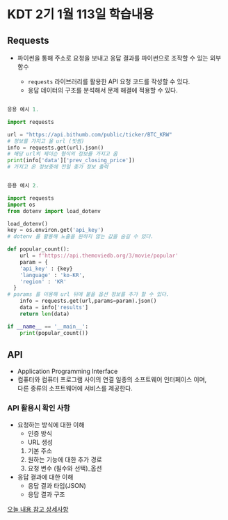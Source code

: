 # KDT 2기 1월 113일 학습내용
## Requests

- 파이썬을 통해 주소로 요청을 보내고 응답 결과를 파이썬으로 조작할 수 있는 외부 함수

    - `requests` 라이브러리를 활용한 API 요청 코드를 작성할 수 있다.
    - 응답 데이터의 구조를 분석해서 문제 해결에 적용할 수 있다.

```py

응용 예시 1.

import requests

url = "https://api.bithumb.com/public/ticker/BTC_KRW"
# 정보를 가지고 올 url (빗썸)
info = requests.get(url).json()
# 해당 url의 제이슨 형식의 정보를 가지고 옴
print(info['data']['prev_closing_price'])
# 가지고 온 정보중에 전일 종가 정보 출력
```

```py

응용 예시 2.

import requests
import os
from dotenv import load_dotenv

load_dotenv()
key = os.environ.get('api_key')
# dotenv 를 활용해 노출을 원하지 않는 값을 숨길 수 있다.

def popular_count():
    url = f'https://api.themoviedb.org/3/movie/popular'
    param = {
    'api_key' : {key}
    'language' : 'ko-KR',
    'region' : 'KR' 
  }
# params 를 이용해 url 뒤에 붙을 옵션 정보를 추가 할 수 있다.
    info = requests.get(url,params=param).json()  
    data = info['results']
    return len(data)

if __name__ == '__main__':
    print(popular_count())
```

## API

- Application Programming Interface
- 컴퓨터와 컴퓨터 프로그램 사이의 연결 일종의 소프트웨어 인터페이스 이며,<br/> 다른 종류의 소프트웨어에 서비스를 제공한다.

### API 활용시 확인 사항

- 요청하는 방식에 대한 이해
    - 인증 방식
    - URL 생성
    1. 기본 주소
    2. 원하는 기능에 대한 추가 경로
    3. 요청 변수 (필수와 선택)_옵션
- 응답 결과에 대한 이해
    - 응답 결과 타입(JSON)
    - 응답 결과 구조

    
[오늘 내용 참고 상세사항](https://requests.readthedocs.io/en/latest/)